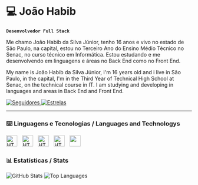 # 💻 João Habib

**`Desenvolvedor Full Stack`**

Me chamo João Habib da Silva Júnior, tenho 16 anos e vivo no estado de São Paulo, na capital, estou no Terceiro Ano do Ensino Médio Técnico no Senac, no curso técnico em Informática. Estou estudando e me desenvolvendo em linguagens e áreas no Back End como no Front End.

My name is João Habib da Silva Júnior, I'm 16 years old and i live in São Paulo, in the capital, I'm in the Third Year of Technical High School at Senac, on the technical course in IT. I am studying and developing in languages and areas in Back End and Front End.

<p align="left">
    <a href="https://github.com/Joao-Habib-da-Silva?tab=followers">
        <img alt="Seguidores"
            title="Seguidores no Github"
            src="https://img.shields.io/github/followers/Joao-Habib-da-Silva?color=219ebc&labelColor=023047&style=for-the-badge&logo=github&label=Followers&logoColor=white"/>
    </a>
    <a href="https://github.com/Joao-Habib-da-Silva?tab=repositories&sort=stargazers">
        <img alt="Estrelas"
            title="Total de estrelas no Github"
            src="https://img.shields.io/github/stars/Joao-Habib-da-Silva?color=219ebc&style=for-the-badge&labelColor=023047&logo=star&label=Stars"/>
    </a>
</p>

   

   ---

   ### ⌨️ Linguagens e Tecnologias / Languages and Technologys


<img 
    align="left" 
    alt="HTML"
    title="HTML" 
    width="30px" 
    style="padding-right: 10px;" 
    src="https://cdn.jsdelivr.net/gh/devicons/devicon@latest/icons/html5/html5-original.svg" 
/>


  <img
    align="left" 
    alt="HTML"
    title="HTML" 
    width="30px" 
    style="padding-right: 10px;"
src="https://cdn.jsdelivr.net/gh/devicons/devicon@latest/icons/css3/css3-original.svg" />


 <img
    align="left" 
    alt="HTML"
    title="HTML" 
    width="30px" 
    style="padding-right: 10px;"
src="https://cdn.jsdelivr.net/gh/devicons/devicon@latest/icons/javascript/javascript-original.svg" />


 <img 
    align="left" 
    alt="HTML"
    title="HTML" 
    width="30px" 
    style="padding-right: 10px;"
 src="https://cdn.jsdelivr.net/gh/devicons/devicon@latest/icons/python/python-original.svg" />
 

  
  <img
      width="30px"
      align="left"
      style="padding-right: 10px;"
      src="https://cdn.jsdelivr.net/gh/devicons/devicon@latest/icons/git/git-original.svg" />
          
          
          
<br/>
<br/>

### 📊 Estatísticas / Stats


<img src="https://github-readme-stats.vercel.app/api?username=Joao-Habib-da-Silva&show_icons=true&theme=tokyonight&line_height=27" alt="GitHub Stats" />
<img src="https://github-readme-stats.vercel.app/api/top-langs/?username=Joao-Habib-da-Silva&langs_count=8&layout=compact&theme=tokyonight" alt="Top Languages" />
